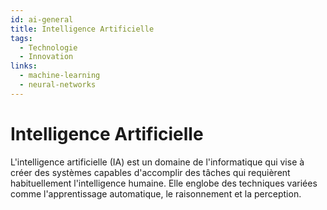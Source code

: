 ```yaml
---
id: ai-general
title: Intelligence Artificielle
tags:
  - Technologie
  - Innovation
links:
  - machine-learning
  - neural-networks
---
```


# Intelligence Artificielle

L'intelligence artificielle (IA) est un domaine de l'informatique qui vise à créer des systèmes capables d'accomplir des tâches qui requièrent habituellement l'intelligence humaine. Elle englobe des techniques variées comme l'apprentissage automatique, le raisonnement et la perception.